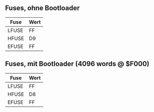 ## Fuses, ohne Bootloader
| Fuse  | Wert |
| ----- | --   |
| LFUSE | FF   |
| HFUSE | D9   |
| EFUSE | FF   |

## Fuses, mit Bootloader (4096 words @ $F000)
| Fuse  | Wert |
| ----- | --   |
| LFUSE | FF   |
| HFUSE | D8   |
| EFUSE | FF   |

